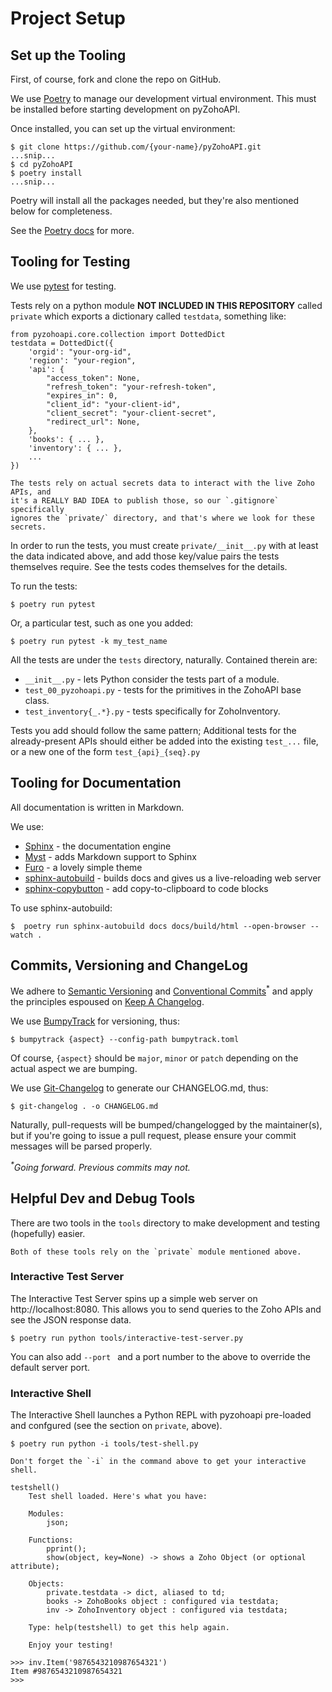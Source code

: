 # Project Setup

## Set up the Tooling

First, of course, fork and clone the repo on GitHub.

We use [Poetry](https://python-poetry.org/) to manage our development virtual
environment. This must be installed before starting development on pyZohoAPI.

Once installed, you can set up the virtual environment:

```{code-block} console
$ git clone https://github.com/{your-name}/pyZohoAPI.git
...snip...
$ cd pyZohoAPI
$ poetry install
...snip...
```

Poetry will install all the packages needed, but they're also mentioned below
for completeness.

See the [Poetry docs](https://python-poetry.org/) for more.

## Tooling for Testing

We use [pytest](https://docs.pytest.org/en/stable/) for testing.

Tests rely on a python module **NOT INCLUDED IN THIS REPOSITORY** called
`private` which exports a dictionary called `testdata`, something like:
```{code-block} python
from pyzohoapi.core.collection import DottedDict
testdata = DottedDict({
    'orgid': "your-org-id",
    'region': "your-region",
    'api': {
    	"access_token": None,
    	"refresh_token": "your-refresh-token",
    	"expires_in": 0,
    	"client_id": "your-client-id",
    	"client_secret": "your-client-secret",
    	"redirect_url": None,
    },
    'books': { ... },
    'inventory': { ... },
    ...
})
```
```{danger}
The tests rely on actual secrets data to interact with the live Zoho APIs, and
it's a REALLY BAD IDEA to publish those, so our `.gitignore` specifically
ignores the `private/` directory, and that's where we look for these secrets.
```
In order to run the tests, you must create `private/__init__.py` with at least
the data indicated above, and add those key/value pairs the tests themselves
require. See the tests codes themselves for the details.

To run the tests:
```{code-block} console
$ poetry run pytest
```
Or, a particular test, such as one you added:
```{code-block} console
$ poetry run pytest -k my_test_name
```

All the tests are under the `tests` directory, naturally. Contained therein are:
* `__init__.py` - lets Python consider the tests part of a module.
* `test_00_pyzohoapi.py` - tests for the primitives in the ZohoAPI base class.
* `test_inventory{_.*}.py` - tests specifically for ZohoInventory.

Tests you add should follow the same pattern; Additional tests for
the already-present APIs should either be added into the existing `test_...`
file, or a new one of the form `test_{api}_{seq}.py`

## Tooling for Documentation

All documentation is written in Markdown.

We use:
* [Sphinx](https://www.sphinx-doc.org/en/master/) - the documentation engine
* [Myst](https://github.com/executablebooks/MyST-Parser) - adds Markdown support to Sphinx
* [Furo](https://github.com/pradyunsg/furo) - a lovely simple theme
* [sphinx-autobuild](https://pypi.org/project/sphinx-autobuild/) - builds docs and gives us a live-reloading web server
* [sphinx-copybutton](https://sphinx-copybutton.readthedocs.io/en/latest/) - add copy-to-clipboard to code blocks

To use sphinx-autobuild:
```{code-block} console
$  poetry run sphinx-autobuild docs docs/build/html --open-browser --watch .
```

## Commits, Versioning and ChangeLog

We adhere to [Semantic Versioning](https://semver.org) and [Conventional
Commits](https://www.conventionalcommits.org/)<sup>*</sup> and apply the
principles espoused on [Keep A Changelog](https://keepachangelog.com).

We use [BumpyTrack](https://github.com/nandilugio/bumpytrack) for versioning,
thus:
```{code-block} console
$ bumpytrack {aspect} --config-path bumpytrack.toml
```
Of course, `{aspect}` should be `major`, `minor` or `patch` depending on the
actual aspect we are bumping.

We use [Git-Changelog](https://github.com/pawamoy/git-changelog) to generate our
CHANGELOG.md, thus:
```{code-block} console
$ git-changelog . -o CHANGELOG.md
```

Naturally, pull-requests will be bumped/changelogged by the maintainer(s), but
if you're going to issue a pull request, please ensure your commit messages will
be parsed properly.

_<sup>*</sup>Going forward. Previous commits may not._

## Helpful Dev and Debug Tools
There are two tools in the `tools` directory to make development and testing
(hopefully) easier.

```{note}
Both of these tools rely on the `private` module mentioned above.
```

### Interactive Test Server
The Interactive Test Server spins up a simple web server on
http://localhost:8080. This allows you to send queries to the Zoho APIs and see
the JSON response data.

```{code-block} console
$ poetry run python tools/interactive-test-server.py
```
You can also add `--port ` and a port number to the above to override the
default server port.

### Interactive Shell
The Interactive Shell launches a Python REPL with pyzohoapi pre-loaded and
confgured (see the section on `private`, above).
```{code-block} console
$ poetry run python -i tools/test-shell.py
```
```{note}
Don't forget the `-i` in the command above to get your interactive shell.
```

```{code-block} console
testshell()
    Test shell loaded. Here's what you have:

    Modules:
        json;

    Functions:
        pprint();
        show(object, key=None) -> shows a Zoho Object (or optional attribute);

    Objects:
        private.testdata -> dict, aliased to td;
        books -> ZohoBooks object : configured via testdata;
        inv -> ZohoInventory object : configured via testdata;

    Type: help(testshell) to get this help again.

    Enjoy your testing!

>>> inv.Item('9876543210987654321')
Item #9876543210987654321
>>>
```
